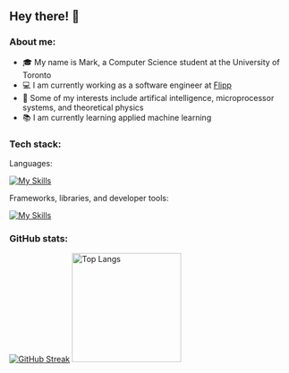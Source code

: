 ## Hey there! 👋

### About me:
- :mortar_board: My name is Mark, a Computer Science student at the University of Toronto
- :computer: I am currently working as a software engineer at [Flipp](https://corp.flipp.com/)
- :star_struck: Some of my interests include artifical intelligence, microprocessor systems, and theoretical physics
- :books: I am currently learning applied machine learning

### Tech stack:
Languages:

  [![My Skills](https://skillicons.dev/icons?i=py,c,cpp,js,ts,java,html,r,bash,ruby)](https://skillicons.dev)

Frameworks, libraries, and developer tools:

  [![My Skills](https://skillicons.dev/icons?i=react,nodejs,express,git,gcp,firebase,docker,aws,mysql,kafka)](https://skillicons.dev)

### GitHub stats:

[![GitHub Streak](https://github-readme-streak-stats.herokuapp.com?user=mark-hn&theme=dark&mode=weekly&hide_border=true)](https://git.io/streak-stats)
<img src="https://github-readme-stats.vercel.app/api/top-langs/?username=mark-hn&layout=donut&bg_color=151515&text_color=ffffff&hide_border=true" alt="Top Langs" style="height: 195px;">
